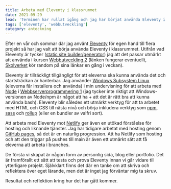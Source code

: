 ```yaml
---
title: Arbeta med Eleventy i klassrummet
date: 2021-09-29
lead: 'Terminen har rullat igång och jag har börjat använda Eleventy i undervisningen.'
tags: ['eleventy', 'webbutveckling']
category: anteckning
---
```


Efter en vår och sommar där jag använt [Eleventy](https://www.11ty.dev/) för egen hand till flera projekt så har jag valt att börja använda Eleventy i klassrummet. Utifrån vad Eleventy är tycker ([static site builder/generator](https://www.11ty.dev/docs/)) jag att det passar utmärkt att använda i kursen [Webbutveckling 2](https://www.skolverket.se/undervisning/gymnasieskolan/laroplan-program-och-amnen-i-gymnasieskolan/gymnasieprogrammen/amne?url=1530314731%2Fsyllabuscw%2Fjsp%2Fsubject.htm%3FsubjectCode%3DWEU%26tos%3Dgy&sv.url=12.5dfee44715d35a5cdfa92a3) (länken fungerar eventuellt, [Skolverket](https://www.skolverket.se/) kör random på sina länkar en gång i veckan).

Eleventy är tillräckligt tillgängligt för att eleverna ska kunna använda det och startsträckan är hanterbar. Jag använder [Windows Subsystem Linux](https://docs.microsoft.com/en-us/windows/wsl/install) (eleverna får installera och använda) i min undervisning för att arbeta med [Node](https://nodejs.org/) i [Webbserverprogrammering 1](https://www.skolverket.se/undervisning/gymnasieskolan/laroplan-program-och-amnen-i-gymnasieskolan/gymnasieprogrammen/amne?url=1530314731%2Fsyllabuscw%2Fjsp%2Fsubject.htm%3FsubjectCode%3DWES%26tos%3Dgy&sv.url=12.5dfee44715d35a5cdfa92a3) (jag tycker inte riktigt att Windows-versionen av Node/npm är något att ha + att det är rätt bra att kunna använda bash). Eleventy blir således ett utmärkt verktyg för att ta arbetet med HTML och CSS till nästa nivå och börja inkludera verktyg som [npm](https://www.npmjs.com/), [sass](https://sass-lang.com/) och [rollup](https://rollupjs.org/) (eller en bundler av valfri sort).

Att arbeta med Eleventy mot [Netlify](https://www.netlify.com/) ger även en utökad förståelse för hosting och liknande tjänster. Jag har tidigare arbetat med hosting genom [GitHub pages](https://pages.github.com/), så det är en naturlig progression. Att ha Netlify som hosting och att den triggar på pushes till main är även ett utmärkt sätt att få eleverna att arbeta i branches.

De första vi skapat är någon form av personlig sida, blog eller portfolio. Det är framförallt ett sätt att testa och prova Eleventy innan vi går vidare till ytterligare projekt. Självklart finns det där en tanke om att skriva och reflektera över eget lärande, men det är inget jag förväntar mig ta skruv.

Resultat och reflektion kring hur det har gått kommer.

